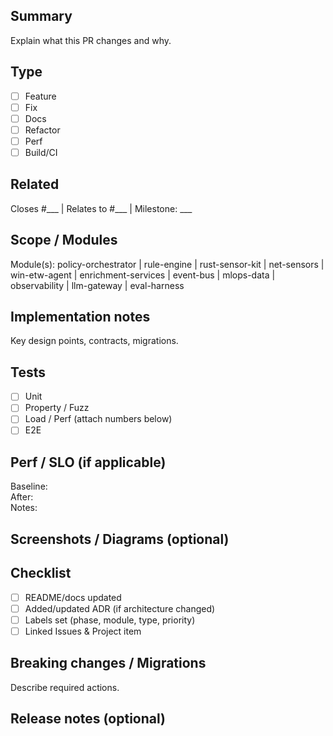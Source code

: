 ## Summary
Explain what this PR changes and why.

## Type
- [ ] Feature
- [ ] Fix
- [ ] Docs
- [ ] Refactor
- [ ] Perf
- [ ] Build/CI

## Related
Closes #___  |  Relates to #___  |  Milestone: ___

## Scope / Modules
Module(s): policy-orchestrator | rule-engine | rust-sensor-kit | net-sensors | win-etw-agent | enrichment-services | event-bus | mlops-data | observability | llm-gateway | eval-harness

## Implementation notes
Key design points, contracts, migrations.

## Tests
- [ ] Unit
- [ ] Property / Fuzz
- [ ] Load / Perf (attach numbers below)
- [ ] E2E

## Perf / SLO (if applicable)
Baseline:  
After:  
Notes:

## Screenshots / Diagrams (optional)

## Checklist
- [ ] README/docs updated
- [ ] Added/updated ADR (if architecture changed)
- [ ] Labels set (phase, module, type, priority)
- [ ] Linked Issues & Project item

## Breaking changes / Migrations
Describe required actions.

## Release notes (optional)
